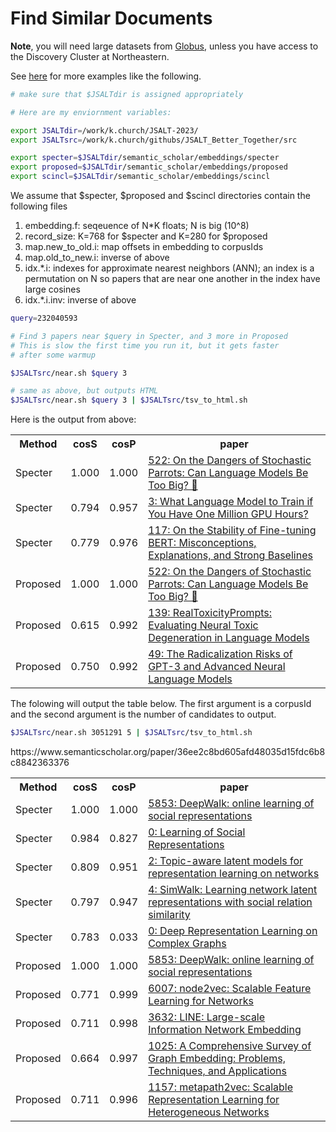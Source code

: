 # Find Similar Documents

<b>Note</b>, you will need large datasets from
<a href="https://app.globus.org/file-manager?origin_id=1ef9019c-eac0-11ed-9ba9-c9bb788c490e&origin_path=%2F%7E%2F">Globus</a></li>,
unless you have access to the Discovery Cluster at Northeastern.
<p>
See <a href="../examples/similar_documents/">here</a> for more examples like the following.

```sh
# make sure that $JSALTdir is assigned appropriately

# Here are my enviornment variables:

export JSALTdir=/work/k.church/JSALT-2023/
export JSALTsrc=/work/k.church/githubs/JSALT_Better_Together/src

export specter=$JSALTdir/semantic_scholar/embeddings/specter
export proposed=$JSALTdir/semantic_scholar/embeddings/proposed
export scincl=$JSALTdir/semantic_scholar/embeddings/scincl
```

We assume that $specter, $proposed and $scincl directories contain the following files
<ol>
<li>embedding.f: seqeuence of N*K floats; N is big (10^8)</li>
<li>record_size: K=768 for $specter and K=280 for $proposed</li>
<li>map.new_to_old.i: map offsets in embedding to corpusIds</li>
<li>map.old_to_new.i: inverse of above</li>
<li>idx.*.i: indexes for approximate nearest neighbors (ANN); an index is a permutation on N so papers that are near one another in the index have large cosines</li>
<li>idx.*.i.inv: inverse of above</li>
</ol>

```sh
query=232040593

# Find 3 papers near $query in Specter, and 3 more in Proposed
# This is slow the first time you run it, but it gets faster
# after some warmup

$JSALTsrc/near.sh $query 3

# same as above, but outputs HTML
$JSALTsrc/near.sh $query 3 | $JSALTsrc/tsv_to_html.sh
```

Here is the output from above:

<html><table><tr>
<th>Method</th>
<th>cosS</th>
<th>cosP</th>
<th>paper</th>
</tr>
<tr>
<td>Specter</td>
<td>1.000</td>
<td>1.000</td>
<td><a href="https://www.semanticscholar.org/paper/6d9727f1f058614cada3fe296eeebd8ec4fc512a">522: On the Dangers of Stochastic Parrots: Can Language Models Be Too Big? 🦜</a></td>
</tr>
<tr>
<td>Specter</td>
<td>0.794</td>
<td>0.957</td>
<td><a href="https://www.semanticscholar.org/paper/bb15f3727f827a3cb88b5d3ca48415c09b40a88f">3: What Language Model to Train if You Have One Million GPU Hours?</a></td>
</tr>
<tr>
<td>Specter</td>
<td>0.779</td>
<td>0.976</td>
<td><a href="https://www.semanticscholar.org/paper/8b9d77d5e52a70af37451d3db3d32781b83ea054">117: On the Stability of Fine-tuning BERT: Misconceptions, Explanations, and Strong Baselines</a></td>
</tr>
<tr>
<td>Proposed</td>
<td>1.000</td>
<td>1.000</td>
<td><a href="https://www.semanticscholar.org/paper/6d9727f1f058614cada3fe296eeebd8ec4fc512a">522: On the Dangers of Stochastic Parrots: Can Language Models Be Too Big? 🦜</a></td>
</tr>
<tr>
<td>Proposed</td>
<td>0.615</td>
<td>0.992</td>
<td><a href="https://www.semanticscholar.org/paper/399e7d8129c60818ee208f236c8dda17e876d21f">139: RealToxicityPrompts: Evaluating Neural Toxic Degeneration in Language Models</a></td>
</tr>
<tr>
<td>Proposed</td>
<td>0.750</td>
<td>0.992</td>
<td><a href="https://www.semanticscholar.org/paper/02fde8bfd9259a4f53316579eb0bf97213559e5c">49: The Radicalization Risks of GPT-3 and Advanced Neural Language Models</a></td>
</tr>
</table></html>

The folowing will output the table below.  The first argument is a
corpusId and the second argument is the number of candidates to
output.

```sh
$JSALTsrc/near.sh 3051291 5 | $JSALTsrc/tsv_to_html.sh
```

<html><table><tr>
<th>Method</th>
<th>cosS</th>
<th>cosP</th>
<th>paper</th>
</tr>
<tr>
<td>Specter</td>
<td>1.000</td>
<td>1.000</td>
<td><a href="https://www.semanticscholar.org/paper/fff114cbba4f3ba900f33da574283e3de7f26c83">5853: DeepWalk: online learning of social representations</a></td>
</tr>
<tr>
<td>Specter</td>
<td>0.984</td>
<td>0.827</td>
<td><a href="https://www.semanticscholar.org/paper/93b050f5bf0567a675979cd564cbe66ff9c3a78f">0: Learning of Social Representations</a></td>
</tr>
<tr>
<td>Specter</td>
<td>0.809</td>
<td>0.951</td>
<td><a href="https://www.semanticscholar.org/paper/21ee2cc0bf41c1b74efb6104edd4df73416b46c1">2: Topic-aware latent models for representation learning on networks</a></td>
</tr>
<tr>
<td>Specter</td>
<td>0.797</td>
<td>0.947</td>
<td><a href="https://www.semanticscholar.org/paper/e294339b402ce055d5a5198becc35b2dbbd20a9a">4: SimWalk: Learning network latent representations with social relation similarity</a></td>
</tr>
<tr>
<td>Specter</td>
<td>0.783</td>
<td>0.033</td>
<td><a href="https://www.semanticscholar.org/paper/bb11bec51c2e069ef0ddba4eb3117c9dbc8a4584">0: Deep Representation Learning on Complex Graphs</a></td>
</tr>
<tr>
<td>Proposed</td>
<td>1.000</td>
<td>1.000</td>
<td><a href="https://www.semanticscholar.org/paper/fff114cbba4f3ba900f33da574283e3de7f26c83">5853: DeepWalk: online learning of social representations</a></td>
</tr>
<tr>
<td>Proposed</td>
<td>0.771</td>
<td>0.999</td>
https://www.semanticscholar.org/paper/36ee2c8bd605afd48035d15fdc6b8c8842363376<td><a href="https://www.semanticscholar.org/paper/36ee2c8bd605afd48035d15fdc6b8c8842363376">6007: node2vec: Scalable Feature Learning for Networks</a></td>
</tr>
<tr>
<td>Proposed</td>
<td>0.711</td>
<td>0.998</td>
<td><a href="https://www.semanticscholar.org/paper/0834e74304b547c9354b6d7da6fa78ef47a48fa8">3632: LINE: Large-scale Information Network Embedding</a></td>
</tr>
<tr>
<td>Proposed</td>
<td>0.664</td>
<td>0.997</td>
<td><a href="https://www.semanticscholar.org/paper/006906b6bbe5c1f378cde9fd86de1ce9e6b131da">1025: A Comprehensive Survey of Graph Embedding: Problems, Techniques, and Applications</a></td>
</tr>
<tr>
<td>Proposed</td>
<td>0.711</td>
<td>0.996</td>
<td><a href="https://www.semanticscholar.org/paper/c0af91371f426ff92117d2ccdadb2032bec23d2c">1157: metapath2vec: Scalable Representation Learning for Heterogeneous Networks</a></td>
</tr>
</table></html>

